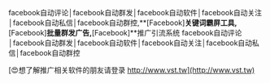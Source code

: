 facebook自动评论│facebook自动群发│facebook自动软件│facebook自动关注│facebook自动私信│facebook自动群控,**[Facebook]**关键词霸屏工具,**[Facebook]**批量群发广告,**[Facebook]**推广引流系统
facebook自动评论│facebook自动群发│facebook自动软件│facebook自动关注│facebook自动私信│facebook自动群控

[😍想了解推广相关软件的朋友请登录 http://www.vst.tw](http://www.vst.tw)



